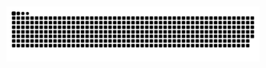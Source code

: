 <picture>
  <source media="(prefers-color-scheme: dark)" srcset="https://raw.githubusercontent.com/3130585774/3130585774/output/github-contribution-grid-snake-dark.svg">
  <source media="(prefers-color-scheme: light)" srcset="https://raw.githubusercontent.com/3130585774/3130585774/output/github-contribution-grid-snake.svg">
  <img alt="github contribution grid snake animation" src="https://raw.githubusercontent.com/3130585774/3130585774/output/github-contribution-grid-snake.svg">
</picture>